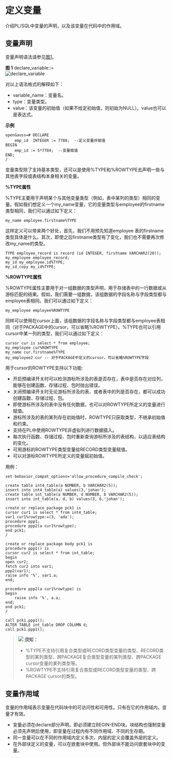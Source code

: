 # 定义变量<a name="ZH-CN_TOPIC_0289900208"></a>

介绍PL/SQL中变量的声明，以及该变量在代码中的作用域。

## 变量声明<a name="zh-cn_topic_0283136825_zh-cn_topic_0237122221_zh-cn_topic_0059777427_scd87586ffb304dfca616ff3dff504b81"></a>

变量声明语法请参见[图1](#zh-cn_topic_0283136825_zh-cn_topic_0237122221_zh-cn_topic_0059777427_f6cc941e0c136457aade3860fc682cbbc)。

**图 1**  declare\_variable::=<a name="zh-cn_topic_0283136825_zh-cn_topic_0237122221_zh-cn_topic_0059777427_f6cc941e0c136457aade3860fc682cbbc"></a>  
![](figures/declare_variable.png "declare_variable")

对以上语法格式的解释如下：

-   variable\_name：变量名。
-   type：变量类型。
-   value：该变量的初始值（如果不给定初始值，则初始为NULL）。value也可以是表达式。

**示例**

```
openGauss=# DECLARE
    emp_id  INTEGER := 7788;  --定义变量并赋值
BEGIN
    emp_id := 5*7784;  --变量赋值
END;
/
```

变量类型除了支持基本类型，还可以是使用%TYPE和%ROWTYPE去声明一些与其他表字段或表结构本身相关的变量。

**%TYPE属性**

%TYPE主要用于声明某个与其他变量类型（例如，表中某列的类型）相同的变量。假如我们想定义一个my\_name变量，它的变量类型与employee的firstname类型相同，我们可以通过如下定义：

```
my_name employee.firstname%TYPE
```

这样定义可以带来两个好处，首先，我们不用预先知道employee 表的firstname类型具体是什么。其次，即使之后firstname类型有了变化，我们也不需要再次修改my\_name的类型。

```
TYPE employee_record is record (id INTEGER, firstname VARCHAR2(20));
my_employee employee_record;
my_id my_employee.id%TYPE;
my_id_copy my_id%TYPE;
```

**%ROWTYPE属性**

%ROWTYPE属性主要用于对一组数据的类型声明，用于存储表中的一行数据或从游标匹配的结果。假如，我们需要一组数据，该组数据的字段名称与字段类型都与employee表相同。我们可以通过如下定义：

```
my_employee employee%ROWTYPE
```

同样可以使用在cursor上面，该组数据的字段名称与字段类型都与employee表相同（对于PACKAGE中的cursor，可以省略%ROWTYPE）。%TYPE也可以引用cursor中某一列的类型，我们可以通过如下定义：

```
cursor cur is select * from employee;
my_employee cur%ROWTYPE
my_name cur.firstname%TYPE
my_employee2 cur -- 对于PACKAGE中定义的cursor，可以省略%ROWTYPE字段
```

用于cursor的ROWTYPE支持以下功能:
-   开启预编译开关时可以检测游标所涉及的表是否存在，表中是否存在对应列，能够在创建函数、存储过程、包时抛出错误。
-   关闭预编译开关时无论游标所涉及的表、或者表中的列是否存在，都可以成功创建函数、存储过程、包。
-   即使游标所涉及的表中没有任何数据，也可以对ROWTYPE所定义的变量进行赋值。
-   游标所涉及的表的某列存在初始值时，ROWTYPE只获取类型，不继承初始值和约束。
-   支持在PL中使用ROWTYPE非虚拟列进行数据插入。
-   每次执行函数、存储过程、包时重新查询游标所涉及的表结构，以适应表结构的变化。
-   可用游标的ROWTYPE类型变量给RECORD类型变量赋值。
-   可以对游标ROWTYPE所定义的变量赋初始值。

用例：
```
set behavior_compat_options='allow_procedure_compile_check';

create table int4_table(a NUMBER, b VARCHAR2(5));
insert into int4_table(a) values(3,'johan');
create table int_table(a NUMBER, d NUMBER, b VARCHAR2(5));
insert into int_table(a, d, b) values(3, 6,'johan');

create or replace package pck1 is
cursor cur1 is select * from int4_table;
var1 cur1%rowtype:=(3, 'ada');
procedure ppp1;
procedure ppp2(a cur1%rowtype);
end pck1;
/

create or replace package body pck1 is
procedure ppp1() is
cursor cur2 is select * from int_table;
begin
open cur2;
fetch cur2 into var1;
ppp2(var1);
raise info '%', var1.a;
end;

procedure ppp2(a cur1%rowtype) is
begin
    raise info '%', a.a;
end;
end pck1;
/

call pck1.ppp1();
ALTER TABLE int_table DROP COLUMN d;
call pck1.ppp1();
```

>![](public_sys-resources/icon-notice.gif) **须知：** 
>
>-   %TYPE不支持引用复合类型或RECORD类型变量的类型、RECORD类型的某列类型、跨PACKAGE复合类型变量的某列类型、跨PACKAGE cursor变量的某列类型等。
>-   %ROWTYPE不支持引用复合类型或RECORD类型变量的类型、跨PACKAGE cursor的类型。

## 变量作用域<a name="zh-cn_topic_0283136825_zh-cn_topic_0237122221_zh-cn_topic_0059777427_s22f3ff2c9c4344a99fd2a028a86620bf"></a>

变量的作用域表示变量在代码块中的可访问性和可用性。只有在它的作用域内，变量才有效。

-   变量必须在declare部分声明，即必须建立BEGIN-END块。块结构也强制变量必须先声明后使用，即变量在过程内有不同作用域、不同的生存期。
-   同一变量可以在不同的作用域内定义多次，内层的定义会覆盖外层的定义。
-   在外部块定义的变量，可以在嵌套块中使用。但外部块不能访问嵌套块中的变量。

